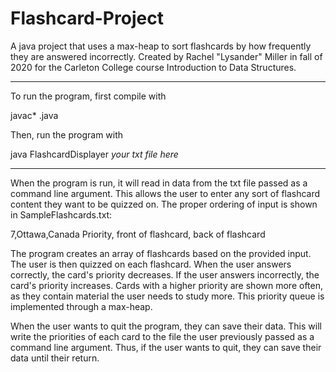 # Flashcard-Project
A java project that uses a max-heap to sort flashcards by how frequently they are answered incorrectly. Created by Rachel "Lysander" Miller in fall of 2020 for the Carleton College course Introduction to Data Structures.

---------------------------------------------------

To run the program, first compile with 

javac* .java

Then, run the program with 

java FlashcardDisplayer *your txt file here*

-----------------------------------------------------

When the program is run, it will read in data from the txt file passed as a command line argument. This allows the user to enter any sort of flashcard content they want to be quizzed on. The proper ordering of input is shown in SampleFlashcards.txt:

7,Ottawa,Canada
Priority, front of flashcard, back of flashcard

The program creates an array of flashcards based on the provided input. The user is then quizzed on each flashcard. When the user answers correctly, the card's priority decreases. If the user answers incorrectly, the card's priority increases. Cards with a higher priority are shown more often, as they contain material the user needs to study more. This priority queue is implemented through a max-heap. 

When the user wants to quit the program, they can save their data. This will write the priorities of each card to the file the user previously passed as a command line argument. Thus, if the user wants to quit, they can save their data until their return.